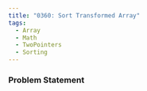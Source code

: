 ```yaml
---
title: "0360: Sort Transformed Array"
tags:
  - Array
  - Math
  - TwoPointers
  - Sorting
---
```

### Problem Statement

